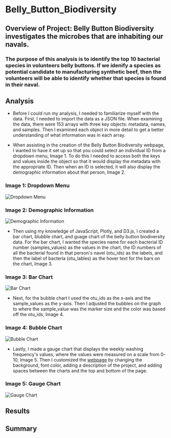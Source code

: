 # Belly_Button_Biodiversity

## Overview of Project: Belly Button Biodiversity investigates the microbes that are inhabiting our navals. 

### The purpose of this analysis is to identify the top 10 bacterial species in volunteers belly buttons. If we idenify a species as potential candidate to manufacturing synthetic beef, then the volunteers will be able to identify whether that species is found in their naval. 

## Analysis
- Before I could run my analysis, I needed to familiarize myself with the data. First, I needed to import the data as a JSON file. When examining the data, there were 153 arrays with three key objects: metadata, names, and samples. Then I examined each object in more detail to get a better understanding of what information was in each array.

- When assisting in the creation of the Belly Button Biodiversity webpage, I wanted to have it set up so that you could select an individual ID from a dropdown menu, Image 1. To do this I needed to access both the keys and values inside the object so that it would display the metadata with the appropriate ID. Then when an ID is selected, it will also display the demographic information about that person, Image 2.

### Image 1: Dropdown Menu
![Dropdown Menu](https://github.com/mrma2318/Belly_Button_Biodiversity/blob/dcef81368e9f8e36a2ce85b150aae151c308ccf6/images/Screen%20Shot%202022-11-22%20at%202.52.15%20PM.png)

### Image 2: Demographic Information
![Demographic Information](https://github.com/mrma2318/Belly_Button_Biodiversity/blob/dcef81368e9f8e36a2ce85b150aae151c308ccf6/images/Screen%20Shot%202022-11-22%20at%202.52.29%20PM.png)

- Then using my knowledge of JavaScript, Plotly, and D3.js, I created a bar chart, blubble chart, and guage chart of the belly button biodiversity data. For the bar chart, I wanted the species name for each bacterial ID number (samples_values) as the values in the chart, the ID numbers of all the bacterial found in that person's navel (otu_ids) as the labels, and then the label of bacteria (otu_lables) as the hover text for the bars on the chart, Image 3. 

### Image 3: Bar Chart
![Bar Chart](https://github.com/mrma2318/Belly_Button_Biodiversity/blob/dcef81368e9f8e36a2ce85b150aae151c308ccf6/images/bar_chart.png)

- Next, for the bubble chart I used the otu_ids as the x-axis and the  sample_values as the y-axis. Then I adjusted the bubbles on the graph to where the sample_value was the marker size and the color was based off the otu_ids, Image 4.

### Image 4: Bubble Chart
![Bubble Chart](https://github.com/mrma2318/Belly_Button_Biodiversity/blob/dcef81368e9f8e36a2ce85b150aae151c308ccf6/images/bubble_chart.png)

- Lastly, I made a gauge chart that displays the weekly washing frequency's values, where the values were measured on a scale from 0-10, Image 5. Then I customized the [webpage]() by changing the background, font color, adding a description of the project, and adding spaces between the charts and the top and bottom of the page. 

### Image 5: Gauge Chart
![Gauge Chart](https://github.com/mrma2318/Belly_Button_Biodiversity/blob/dcef81368e9f8e36a2ce85b150aae151c308ccf6/images/guage.png)

## Results

## Summary